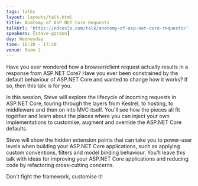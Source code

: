 ```yaml
---
tags: talks
layout: layouts/talk.html
title: Anatomy of ASP.NET Core Requests
talkUrl: 'https://ndcoslo.com/talk/anatomy-of-asp-net-core-requests/'
speakers: [steve-gordon]
day: Wednesday
time: 16:20 - 17:20
venue: Room 2
---
```

Have you ever wondered how a browser/client request actually results in a response from ASP.NET Core? Have you ever been constrained by the default behaviour of ASP.NET Core and wanted to change how it works? If so, then this talk is for you.

In this session, Steve will explore the lifecycle of incoming requests in ASP.NET Core, touring through the layers from Kestrel, to hosting, to middleware and then on into MVC itself. You'll see how the pieces all fit together and learn about the places where you can inject your own implementations to customise, augment and override the ASP.NET Core defaults.

Steve will show the hidden extension points that can take you to power-user levels when building your ASP.NET Core applications, such as applying custom conventions, filters and model binding behaviour. You'll leave this talk with ideas for improving your ASP.NET Core applications and reducing code by refactoring cross-cutting concerns.

Don't fight the framework, customise it!
